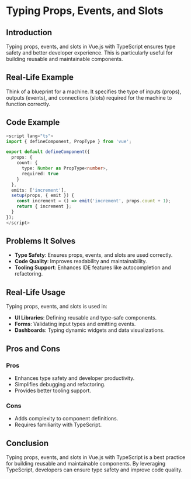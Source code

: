 # Typing Props, Events, and Slots

## Introduction
Typing props, events, and slots in Vue.js with TypeScript ensures type safety and better developer experience. This is particularly useful for building reusable and maintainable components.

## Real-Life Example
Think of a blueprint for a machine. It specifies the type of inputs (props), outputs (events), and connections (slots) required for the machine to function correctly.

## Code Example
```typescript
<script lang="ts">
import { defineComponent, PropType } from 'vue';

export default defineComponent({
  props: {
    count: {
      type: Number as PropType<number>,
      required: true
    }
  },
  emits: ['increment'],
  setup(props, { emit }) {
    const increment = () => emit('increment', props.count + 1);
    return { increment };
  }
});
</script>
```

## Problems It Solves
- **Type Safety**: Ensures props, events, and slots are used correctly.
- **Code Quality**: Improves readability and maintainability.
- **Tooling Support**: Enhances IDE features like autocompletion and refactoring.

## Real-Life Usage
Typing props, events, and slots is used in:
- **UI Libraries**: Defining reusable and type-safe components.
- **Forms**: Validating input types and emitting events.
- **Dashboards**: Typing dynamic widgets and data visualizations.

## Pros and Cons
### Pros
- Enhances type safety and developer productivity.
- Simplifies debugging and refactoring.
- Provides better tooling support.

### Cons
- Adds complexity to component definitions.
- Requires familiarity with TypeScript.

## Conclusion
Typing props, events, and slots in Vue.js with TypeScript is a best practice for building reusable and maintainable components. By leveraging TypeScript, developers can ensure type safety and improve code quality.
